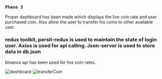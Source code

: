 ### `Phase 3`
Proper dashboard has been made which displays the live coin rate and user purchased coin. Also allow the user to transfer his coins to other available user.
 ### redux toolkit, persit-redux is used to maintain the state of login user. Axios is used for api calling. Json-server is used to store data in db.json
 binance api has been used for live coin rates.

![dashboard](https://github.com/abeerah-rehman14/crypto-exchange/assets/134891256/0a616663-3534-4469-9088-36b0f2150bcf)
![transferCoin](https://github.com/abeerah-rehman14/crypto-exchange/assets/134891256/a70ebda9-b21d-4e20-9645-813d05997855)
